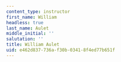 ```yaml
---
content_type: instructor
first_name: William
headless: true
last_name: Aulet
middle_initial: ''
salutation: ''
title: William Aulet
uid: e462d837-736a-f30b-0341-8f4ed77b651f
---
```

